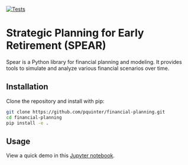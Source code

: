 [![Tests](https://github.com/pquinter/financial-planning/actions/workflows/ci.yml/badge.svg?branch=main)](https://github.com/pquinter/financial-planning/actions/workflows/ci.yml)

# Strategic Planning for Early Retirement (SPEAR)

Spear is a Python library for financial planning and modeling. It provides tools to simulate and analyze various financial scenarios over time.

## Installation

Clone the repository and install with pip:

```bash
git clone https://github.com/pquinter/financial-planning.git
cd financial-planning
pip install -e .
```

## Usage

View a quick demo in this [Jupyter notebook](notebooks/explore-financial-planning.ipynb).
